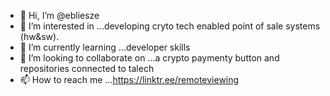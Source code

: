 - 👋 Hi, I’m @ebliesze
- 👀 I’m interested in ...developing cryto tech enabled point of sale systems (hw&sw).
- 🌱 I’m currently learning ...developer skills
- 💞️ I’m looking to collaborate on ...a crypto paymenty button and repositories connected to talech 
- 📫 How to reach me ...https://linktr.ee/remoteviewing

<!---
ebliesze/ebliesze is a ✨ special ✨ repository because its `README.md` (this file) appears on your GitHub profile.
You can click the Preview link to take a look at your changes.
--->
